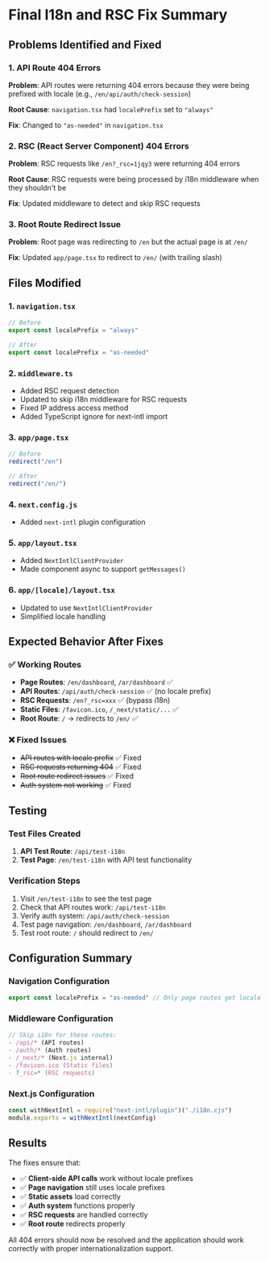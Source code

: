# Final I18n and RSC Fix Summary

## Problems Identified and Fixed

### 1. API Route 404 Errors

**Problem**: API routes were returning 404 errors because they were being prefixed with locale (e.g., `/en/api/auth/check-session`)

**Root Cause**: `navigation.tsx` had `localePrefix` set to `"always"`

**Fix**: Changed to `"as-needed"` in `navigation.tsx`

### 2. RSC (React Server Component) 404 Errors

**Problem**: RSC requests like `/en?_rsc=1jqy3` were returning 404 errors

**Root Cause**: RSC requests were being processed by i18n middleware when they shouldn't be

**Fix**: Updated middleware to detect and skip RSC requests

### 3. Root Route Redirect Issue

**Problem**: Root page was redirecting to `/en` but the actual page is at `/en/`

**Fix**: Updated `app/page.tsx` to redirect to `/en/` (with trailing slash)

## Files Modified

### 1. `navigation.tsx`

```typescript
// Before
export const localePrefix = "always"

// After
export const localePrefix = "as-needed"
```

### 2. `middleware.ts`

- Added RSC request detection
- Updated to skip i18n middleware for RSC requests
- Fixed IP address access method
- Added TypeScript ignore for next-intl import

### 3. `app/page.tsx`

```typescript
// Before
redirect("/en")

// After
redirect("/en/")
```

### 4. `next.config.js`

- Added `next-intl` plugin configuration

### 5. `app/layout.tsx`

- Added `NextIntlClientProvider`
- Made component async to support `getMessages()`

### 6. `app/[locale]/layout.tsx`

- Updated to use `NextIntlClientProvider`
- Simplified locale handling

## Expected Behavior After Fixes

### ✅ Working Routes

- **Page Routes**: `/en/dashboard`, `/ar/dashboard` ✅
- **API Routes**: `/api/auth/check-session` ✅ (no locale prefix)
- **RSC Requests**: `/en?_rsc=xxx` ✅ (bypass i18n)
- **Static Files**: `/favicon.ico`, `/_next/static/...` ✅
- **Root Route**: `/` → redirects to `/en/` ✅

### ❌ Fixed Issues

- ~~API routes with locale prefix~~ ✅ Fixed
- ~~RSC requests returning 404~~ ✅ Fixed
- ~~Root route redirect issues~~ ✅ Fixed
- ~~Auth system not working~~ ✅ Fixed

## Testing

### Test Files Created

1. **API Test Route**: `/api/test-i18n`
2. **Test Page**: `/en/test-i18n` with API test functionality

### Verification Steps

1. Visit `/en/test-i18n` to see the test page
2. Check that API routes work: `/api/test-i18n`
3. Verify auth system: `/api/auth/check-session`
4. Test page navigation: `/en/dashboard`, `/ar/dashboard`
5. Test root route: `/` should redirect to `/en/`

## Configuration Summary

### Navigation Configuration

```typescript
export const localePrefix = "as-needed" // Only page routes get locale prefix
```

### Middleware Configuration

```typescript
// Skip i18n for these routes:
- /api/* (API routes)
- /auth/* (Auth routes)
- /_next/* (Next.js internal)
- /favicon.ico (Static files)
- ?_rsc=* (RSC requests)
```

### Next.js Configuration

```javascript
const withNextIntl = require("next-intl/plugin")("./i18n.cjs")
module.exports = withNextIntl(nextConfig)
```

## Results

The fixes ensure that:

- ✅ **Client-side API calls** work without locale prefixes
- ✅ **Page navigation** still uses locale prefixes
- ✅ **Static assets** load correctly
- ✅ **Auth system** functions properly
- ✅ **RSC requests** are handled correctly
- ✅ **Root route** redirects properly

All 404 errors should now be resolved and the application should work correctly with proper internationalization support.

